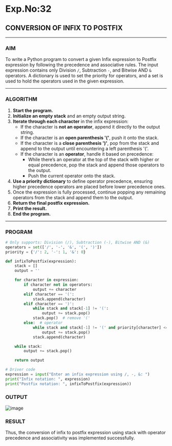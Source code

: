 # Exp.No:32  
## CONVERSION OF INFIX TO POSTFIX

---

### AIM  
To write a Python program to convert a given Infix expression to Postfix expression by following the precedence and associative rules. The input expression contains only Division `/`, Subtraction `-`, and Bitwise AND `&` operators. A dictionary is used to set the priority for operators, and a set is used to hold the operators used in the given expression.

---

### ALGORITHM

1. **Start the program.**
2. **Initialize an empty stack** and an empty output string.
3. **Iterate through each character** in the infix expression:
   - If the character is **not an operator**, append it directly to the output string.
   - If the character is an **open parenthesis '('**, push it onto the stack.
   - If the character is a **close parenthesis ')'**, pop from the stack and append to the output until encountering a left parenthesis '('.
   - If the character is an **operator**, handle it based on precedence:
     - While there’s an operator at the top of the stack with higher or equal precedence, pop the stack and append those operators to the output.
     - Push the current operator onto the stack.
4. **Use a priority dictionary** to define operator precedence, ensuring higher precedence operators are placed before lower precedence ones.
5. Once the expression is fully processed, continue popping any remaining operators from the stack and append them to the output.
6. **Return the final postfix expression.**
7. **Print the result.**
8. **End the program.**

---

### PROGRAM

```python
# Only supports: Division (/), Subtraction (-), Bitwise AND (&)
operators = set(['/', '-', '&', '(', ')'])
priority = {'/': 2, '-': 1, '&': 0}

def infixToPostfix(expression):
    stack = []
    output = ''

    for character in expression:
        if character not in operators:
            output += character
        elif character == '(':
            stack.append(character)
        elif character == ')':
            while stack and stack[-1] != '(':
                output += stack.pop()
            stack.pop()  # remove '('
        else:  # operator
            while stack and stack[-1] != '(' and priority[character] <= priority.get(stack[-1], 0):
                output += stack.pop()
            stack.append(character)

    while stack:
        output += stack.pop()

    return output

# Driver code
expression = input("Enter an infix expression using /, -, &: ")
print("Infix notation: ", expression)
print("Postfix notation: ", infixToPostfix(expression))

```

### OUTPUT
![image](https://github.com/user-attachments/assets/5dd037cf-75f4-497a-9dbf-ebfd0389396b)


### RESULT

Thus, the conversion of infix to postfix expression using stack with operator precedence and associativity was implemented successfully.

